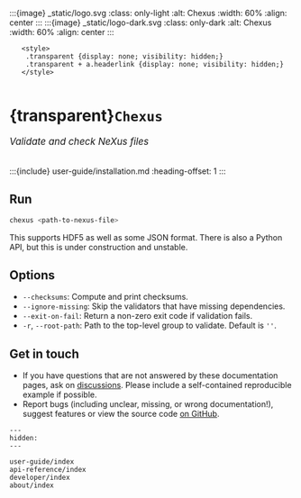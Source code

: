 :::{image} _static/logo.svg
:class: only-light
:alt: Chexus
:width: 60%
:align: center
:::
:::{image} _static/logo-dark.svg
:class: only-dark
:alt: Chexus
:width: 60%
:align: center
:::

```{raw} html
   <style>
    .transparent {display: none; visibility: hidden;}
    .transparent + a.headerlink {display: none; visibility: hidden;}
   </style>
```

```{role} transparent
```

# {transparent}`Chexus`

<span style="font-size:1.2em;font-style:italic;color:var(--pst-color-text-muted)">
  Validate and check NeXus files
  </br></br>
</span>

:::{include} user-guide/installation.md
:heading-offset: 1
:::

## Run

```bash
chexus <path-to-nexus-file>
```

This supports HDF5 as well as some JSON format.
There is also a Python API, but this is under construction and unstable.

## Options

- `--checksums`: Compute and print checksums.
- `--ignore-missing`: Skip the validators that have missing dependencies.
- `--exit-on-fail`: Return a non-zero exit code if validation fails.
- `-r`, `--root-path`: Path to the top-level group to validate. Default is `''`.

## Get in touch

- If you have questions that are not answered by these documentation pages, ask on [discussions](https://github.com/scipp/chexus/discussions). Please include a self-contained reproducible example if possible.
- Report bugs (including unclear, missing, or wrong documentation!), suggest features or view the source code [on GitHub](https://github.com/scipp/chexus).

```{toctree}
---
hidden:
---

user-guide/index
api-reference/index
developer/index
about/index
```
